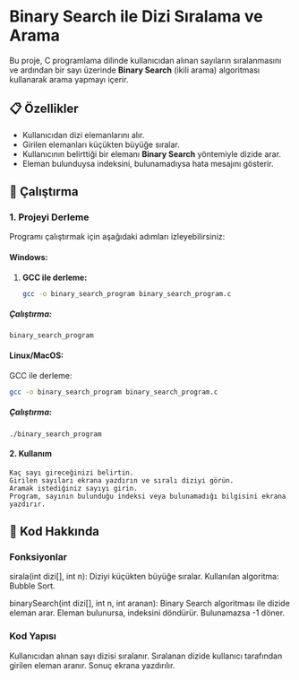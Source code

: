 # Binary Search ile Dizi Sıralama ve Arama

Bu proje, C programlama dilinde kullanıcıdan alınan sayıların sıralanmasını ve ardından bir sayı üzerinde **Binary Search** (ikili arama) algoritması kullanarak arama yapmayı içerir.

## 📋 Özellikler
- Kullanıcıdan dizi elemanlarını alır.
- Girilen elemanları küçükten büyüğe sıralar.
- Kullanıcının belirttiği bir elemanı **Binary Search** yöntemiyle dizide arar.
- Eleman bulunduysa indeksini, bulunamadıysa hata mesajını gösterir.

## 🚀 Çalıştırma

### 1. Projeyi Derleme
Programı çalıştırmak için aşağıdaki adımları izleyebilirsiniz:

#### Windows:
1. **GCC ile derleme:**
   ```bash
   gcc -o binary_search_program binary_search_program.c
##### Çalıştırma:

    binary_search_program

#### Linux/MacOS:

  GCC ile derleme:
```bash
gcc -o binary_search_program binary_search_program.c
```
##### Çalıştırma:

    ./binary_search_program

#### 2. Kullanım

    Kaç sayı gireceğinizi belirtin.
    Girilen sayıları ekrana yazdırın ve sıralı diziyi görün.
    Aramak istediğiniz sayıyı girin.
    Program, sayının bulunduğu indeksi veya bulunamadığı bilgisini ekrana yazdırır.

## 📄 Kod Hakkında
### Fonksiyonlar



   sirala(int dizi[], int n):
      Diziyi küçükten büyüğe sıralar.
       Kullanılan algoritma: Bubble Sort.
        
   binarySearch(int dizi[], int n, int aranan):
      Binary Search algoritması ile dizide eleman arar.
       Eleman bulunursa, indeksini döndürür.
       Bulunamazsa -1 döner.

### Kod Yapısı

   Kullanıcıdan alınan sayı dizisi sıralanır.
   Sıralanan dizide kullanıcı tarafından girilen eleman aranır.
   Sonuç ekrana yazdırılır.
